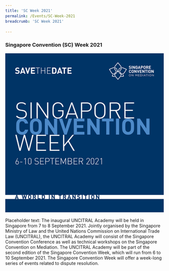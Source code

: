 ```yaml
---
title: 'SC Week 2021'
permalink: /Events/SC-Week-2021
breadcrumb: 'SC Week 2021'

---
```


### **Singapore Convention (SC) Week 2021** 

<img src="/images/SCM2021-SaveTheDate.jpg">

Placeholder text: The inaugural UNCITRAL Academy will be held in Singapore from 7 to 8 September 2021. Jointly organised by the Singapore Ministry of Law and the United Nations Commission on International Trade Law (UNCITRAL), the UNCITRAL Academy will consist of the Singapore Convention Conference as well as technical workshops on the Singapore Convention on Mediation. The UNCITRAL Academy will be part of the second edition of the Singapore Convention Week, which will run from 6 to 10 September 2021. The Singapore Convention Week will offer a week-long series of events related to dispute resolution.   




